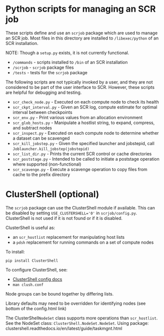 # Python scripts for managing an SCR job

These scripts define and use an ``scrjob`` package which are used to manage an SCR job.
Most files in this directory are installed to ``/libexec/python`` of an SCR installation.

NOTE: Though a ``setup.py`` exists, it is not currently functional.

- ``/commands`` - scripts installed to ``/bin`` of an SCR installation
- ``/scrjob`` - ``scrjob`` package files
- ``/tests`` - tests for the ``scrjob`` package

The following scripts are not typically invoked by a user,
and they are not considered to be part of the user interface to SCR.
However, these scripts are helpful for debugging and testing.

- ``scr_check_node.py``    - Executed on each compute node to check its health
- ``scr_ckpt_interval.py`` - Given an SCR log, compute estimate for optimal interval between checkpoints
- ``scr_env.py``           - Print various values from an allocation environment
- ``scr_glob_hosts.py``    - Manipulate a hostlist string, to expand, compress, and subtract nodes
- ``scr_inspect.py``       - Executed on each compute node to determine whether a dataset can be scavenged
- ``scr_kill_jobstep.py``  - Given the specified launcher and jobstepid, call ``Joblauncher.kill_jobstep(jobstepid)``
- ``scr_list_dir.py``      - Prints the current SCR control or cache directories
- ``scr_poststage.py``     - Intended to be called to initiate a poststage operation where supported (non-functional)
- ``scr_scavenge.py``      - Execute a scavenge operation to copy files from cache to the prefix directory

# ClusterShell (optional)

The ``scrjob`` package can use the ClusterShell module if available.
This can be disabled by setting ``USE_CLUSTERSHELL='0'`` in ``scrjob/config.py``.
ClusterShell is not used if it is not found or if it is disabled.

ClusterShell is useful as:
- an ``scr_hostlist`` replacement for manipulating host lists
- a ``pdsh`` replacement for running commands on a set of compute nodes

To install:

```
pip install ClusterShell
```

To configure ClusterShell, see:
- [ClusterShell config docs](https://clustershell.readthedocs.io/en/latest/config.html)
- ``man clush.conf``

Node groups can be bound together by differing lists.

Library defaults may need to be overridden for identifying nodes
(see bottom of the config.html link)

The ClusterShell``NodeSet`` class supports more operations than ``scr_hostlist``.
See the NodeSet class: ``ClusterShell.NodeSet.NodeSet``.
Using package: clustershell.readthedocs.io/en/latest/guide/taskmgnt.html
